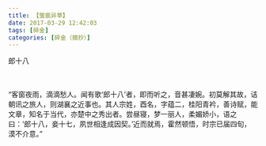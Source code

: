 ```yaml
---
title: 【萤窗异草】
date: 2017-03-29 12:42:03
tags: [碎金]
categories: [碎金（摘抄）]
---
```


<p dir="ltr"  >郎十八<br /><br /><br /></p> 
<p dir="ltr"  >“客窗夜雨，滴滴愁人。闻有歌‘郎十八’者，即而听之，音甚凄婉。初莫解其故，诘朝讯之旅人，则湖襄之近事也。其人宗姓，酉名，字蕴二，桂阳青衿，善诗赋，能文章，知名于当代，亦楚中之秀出者。尝昼寝，梦一丽人，柔媚娇小，语之曰：‘郎十八，妾十七，夙世相逢成因契。’近而就焉，霍然顿悟，时宗已届四旬，漠不介意。”</p>